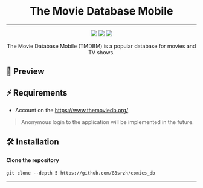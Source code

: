 <h1 align="center">The Movie Database Mobile</h1>

---

[//]: # (<h4 align="center">)

[//]: # (<a name="install">Install</a>)
[//]: # (·)
[//]: # (<a href="">Docs</a>)
[//]: # (</h4>)

<p align="center">
    <img src="https://img.shields.io/github/last-commit/88srzh/comics_db?color=%237DC2E8&logo=GitHub" />
    <img src="https://img.shields.io/badge/code_style-prettier-ff69b4.svg?style=flat" />
    <img src="https://img.shields.io/github/license/88srzh/comics_db?color=%23C9A8EF">

[//]: # (number of lines doesn't work, try when it will be fix)
[//]: # (<img src="https://img.shields.io/tokei/lines/githubtp/88srzh/comics_db?color=%23EED49F">)

</p>

<p align="center">The Movie Database Mobile (TMDBM) is a popular database for movies and TV shows.</p>

## 🌟 Preview

[//]: # (## ✨ Features)

## ⚡ Requirements

 - Account on the https://www.themoviedb.org/ 


> Anonymous login to the application will be implemented in the future.

## 🛠️ Installation

#### Clone the repository

```shell
git clone --depth 5 https://github.com/88srzh/comics_db
```

---


